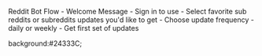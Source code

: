 Reddit Bot Flow
	- Welcome Message
	- Sign in to use 
	- Select favorite sub reddits or subreddits updates you'd like to get
	- Choose update frequency
		- daily or weekly
	- Get first set of updates
	
background:#24333C;


